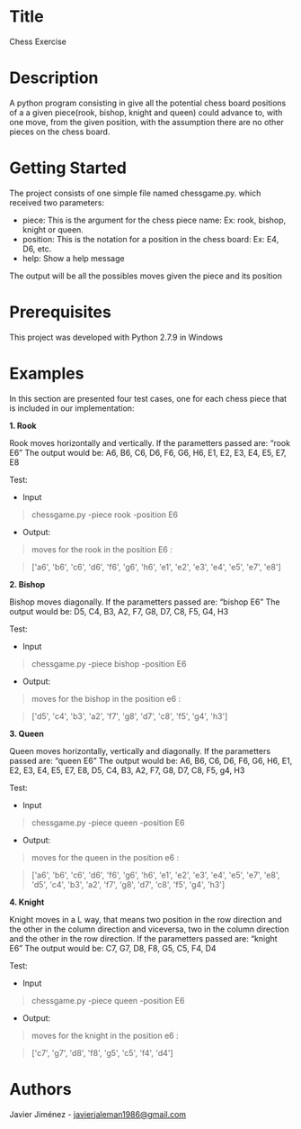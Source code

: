 # Title

Chess Exercise

# Description

A python program consisting in give all the potential chess board positions of a a given piece(rook, bishop, knight and queen) could advance to, with one move, from the given position, with the assumption there are no other pieces on the chess board.

# Getting Started

The project consists of one simple file named chessgame.py. which received two parameters: 

  - piece: This is the argument for the chess piece name: Ex: rook, bishop, knight or queen.
  - position: This is the notation for a position in the chess board: Ex: E4, D6, etc.
  - help: Show a help message 
  
The output will be all the possibles moves given the piece and its position

# Prerequisites

This project was developed with Python 2.7.9 in Windows

# Examples

In this section are presented four test cases, one for each chess piece that is included in our implementation:

**1. Rook**

Rook moves horizontally and vertically. If the parametters passed are:  “rook E6”
The output would be: A6, B6, C6, D6, F6, G6, H6, E1, E2, E3, E4, E5, E7, E8

Test:

  - Input

   > chessgame.py -piece rook -position E6

  - Output: 

   > moves for the rook in the position E6 :

   > ['a6', 'b6', 'c6', 'd6', 'f6', 'g6', 'h6', 'e1', 'e2', 'e3', 'e4', 'e5', 'e7', 'e8']
   
**2. Bishop**

Bishop moves diagonally. If the parametters passed are:  “bishop E6”
The output would be: D5, C4, B3, A2, F7, G8, D7, C8, F5, G4, H3

Test:

  - Input

   > chessgame.py -piece bishop -position E6

  - Output: 

   > moves for the bishop in the position e6 :

   > ['d5', 'c4', 'b3', 'a2', 'f7', 'g8', 'd7', 'c8', 'f5', 'g4', 'h3']
   
**3. Queen**

Queen moves horizontally, vertically and diagonally. If the parametters passed are:  “queen E6”
The output would be: A6, B6, C6, D6, F6, G6, H6, E1, E2, E3, E4, E5, E7, E8, D5, C4, B3, A2, F7, G8, D7, C8, F5, g4, H3

  Test:

  - Input

   > chessgame.py -piece queen -position E6

  - Output: 

   > moves for the queen in the position e6 :

   > ['a6', 'b6', 'c6', 'd6', 'f6', 'g6', 'h6', 'e1', 'e2', 'e3', 'e4', 'e5', 'e7', 'e8', 'd5', 'c4', 'b3', 'a2', 'f7', 'g8', 'd7', 'c8', 'f5', 'g4', 'h3']
   
**4. Knight**

Knight moves in a L way, that means two position in the row direction and the other in the column direction and viceversa, two in the column direction and the other in the row direction. If the parametters passed are:  “knight E6”
The output would be: C7, G7, D8, F8, G5, C5, F4, D4

  Test:

  - Input

   > chessgame.py -piece queen -position E6

  - Output: 

   > moves for the knight in the position e6 :

   > ['c7', 'g7', 'd8', 'f8', 'g5', 'c5', 'f4', 'd4']


# Authors

Javier Jiménez - javierjaleman1986@gmail.com
